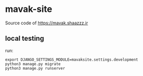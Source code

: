# mavak-site

Source code of https://mavak.shaazzz.ir

## local testing

run:
```
export DJANGO_SETTINGS_MODULE=mavaksite.settings.development
python3 manage.py migrate
python3 manage.py runserver
```

